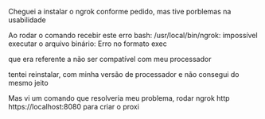 Cheguei a instalar o ngrok conforme pedido, mas tive porblemas na usabilidade


Ao rodar o comando recebir este erro bash: /usr/local/bin/ngrok: impossível executar o arquivo binário: Erro no formato exec

que era referente a não ser compatível com meu processador

tentei reinstalar, com minha versão de processador e não consegui do mesmo jeito

Mas vi um comando que resolveria meu problema, rodar ngrok http https://localhost:8080 para criar o proxi
